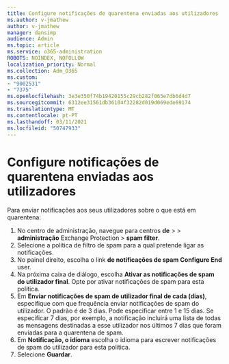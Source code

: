 ```yaml
---
title: Configure notificações de quarentena enviadas aos utilizadores
ms.author: v-jmathew
author: v-jmathew
manager: dansimp
audience: Admin
ms.topic: article
ms.service: o365-administration
ROBOTS: NOINDEX, NOFOLLOW
localization_priority: Normal
ms.collection: Adm_O365
ms.custom:
- "9002531"
- "7375"
ms.openlocfilehash: 3e3e350f74b19420155c29cb282f065e7db6d4d7
ms.sourcegitcommit: 6312ee31561db36104f32282d019d069ede69174
ms.translationtype: MT
ms.contentlocale: pt-PT
ms.lasthandoff: 03/11/2021
ms.locfileid: "50747933"
---
```

# <a name="configure-quarantine-notifications-sent-to-users"></a>Configure notificações de quarentena enviadas aos utilizadores

Para enviar notificações aos seus utilizadores sobre o que está em quarentena:

1. No centro de administração, navegue para centros **de**  >    >  **administração** Exchange Protection  >  **spam filter**.
2. Selecione a política de filtro de spam para a qual pretende ligar as notificações.
3. No painel direito, escolha o link **de notificações de spam Configure End** user.
4. Na próxima caixa de diálogo, escolha **Ativar as notificações de spam do utilizador final**. Opte por ativar notificações de spam para esta política.
5. Em **Enviar notificações de spam de utilizador final de cada (dias)**, especifique com que frequência enviar notificações de spam do utilizador. O padrão é de 3 dias. Pode especificar entre 1 e 15 dias. Se especificar 7 dias, por exemplo, a notificação incluirá uma lista de todas as mensagens destinadas a esse utilizador nos últimos 7 dias que foram enviadas para a quarentena de spam.
6. Em **Notificação, o idioma** escolha o idioma para escrever notificações de spam do utilizador para esta política.
7. Selecione **Guardar**.
